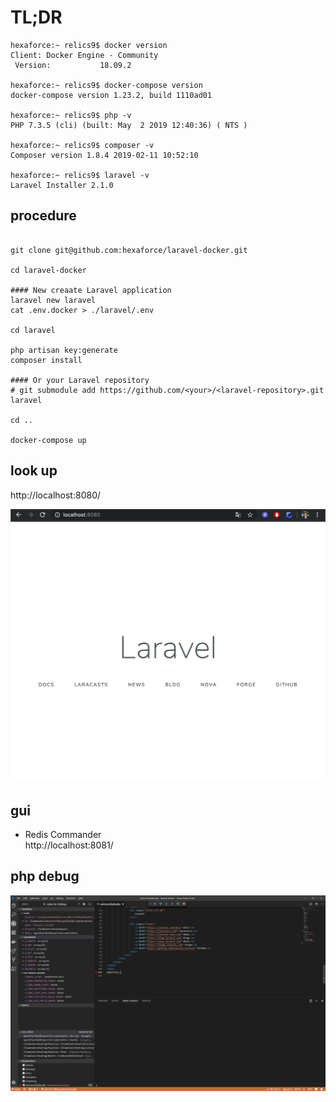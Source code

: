 # TL;DR

```
hexaforce:~ relics9$ docker version
Client: Docker Engine - Community
 Version:           18.09.2

hexaforce:~ relics9$ docker-compose version
docker-compose version 1.23.2, build 1110ad01

hexaforce:~ relics9$ php -v
PHP 7.3.5 (cli) (built: May  2 2019 12:40:36) ( NTS )

hexaforce:~ relics9$ composer -v
Composer version 1.8.4 2019-02-11 10:52:10

hexaforce:~ relics9$ laravel -v
Laravel Installer 2.1.0
```

## procedure
```

git clone git@github.com:hexaforce/laravel-docker.git

cd laravel-docker

#### New creaate Laravel application
laravel new laravel
cat .env.docker > ./laravel/.env

cd laravel

php artisan key:generate
composer install

#### Or your Laravel repository
# git submodule add https://github.com/<your>/<laravel-repository>.git laravel

cd ..

docker-compose up 

```

## look up

http://localhost:8080/

![SS](ss.png "SS")  

## gui

* Redis Commander  
http://localhost:8081/  

## php debug
![debug](php-debug.png "debug") 
